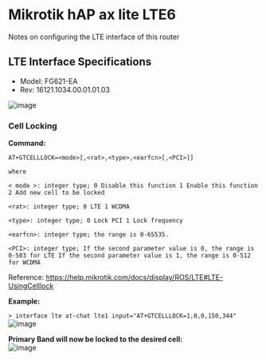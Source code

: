 # Mikrotik hAP ax lite LTE6
Notes on configuring the LTE interface of this router

## LTE Interface Specifications
- Model: FG621-EA
- Rev: 16121.1034.00.01.01.03
  
![image](https://github.com/ivanaposdev/mikrotik-hap-ax-lte/assets/113334411/5fdf2a91-6d49-49b8-815d-1e6fd08d6ced)

### Cell Locking 

**Command:**  
```
AT+GTCELLLOCK=<mode>[,<rat>,<type>,<earfcn>[,<PCI>]]

where

< mode >: integer type; 0 Disable this function 1 Enable this function 2 Add new cell to be locked

<rat>: integer type; 0 LTE 1 WCDMA

<type>: integer type; 0 Lock PCI 1 Lock frequency

<earfcn>: integer type; the range is 0-65535.

<PCI>: integer type; If the second parameter value is 0, the range is 0-503 for LTE If the second parameter value is 1, the range is 0-512 for WCDMA
```

Reference: https://help.mikrotik.com/docs/display/ROS/LTE#LTE-UsingCelllock

**Example:**  

`> interface lte at-chat lte1 input="AT+GTCELLLOCK=1,0,0,150,344"`
![image](https://github.com/ivanaposdev/mikrotik-hap-ax-lte/assets/113334411/dae5bd09-f101-4d3d-916e-a31a0c346bc5)

**Primary Band will now be locked to the desired cell:**  
![image](https://github.com/ivanaposdev/mikrotik-hap-ax-lte/assets/113334411/92fb104b-871a-44fc-b31c-90cbe3fb709b)
